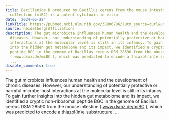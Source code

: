 ```yaml
---
title: Bacillamide D produced by Bacillus cereus from the mouse intestinal bacterial
  collection (miBC) is a potent cytotoxin in vitro
date: '2024-05-28'
linkTitle: https://pubmed.ncbi.nlm.nih.gov/38806706/?utm_source=curl&utm_medium=rss&utm_campaign=pubmed-2&utm_content=1FakS-2QOkCT8HsMOQP1bCRQ4YzyumYOmxmF0moLsQ3dFB1E9V&fc=20220326224207&ff=20240529181135&v=2.18.0.post9+e462414
source: heidelberg[Affiliation]
description: The gut microbiota influences human health and the development of chronic
  diseases. However, our understanding of potentially protective or harmful microbe-host
  interactions at the molecular level is still in its infancy. To gain further insights
  into the hidden gut metabolome and its impact, we identified a cryptic non-ribosomal
  peptide BGC in the genome of Bacillus cereus DSM 28590 from the mouse intestine
  ( www.dsmz.de/miBC ), which was predicted to encode a thiazol(in)e substructure.
  ...
disable_comments: true
---
```

The gut microbiota influences human health and the development of chronic diseases. However, our understanding of potentially protective or harmful microbe-host interactions at the molecular level is still in its infancy. To gain further insights into the hidden gut metabolome and its impact, we identified a cryptic non-ribosomal peptide BGC in the genome of Bacillus cereus DSM 28590 from the mouse intestine ( www.dsmz.de/miBC ), which was predicted to encode a thiazol(in)e substructure. ...